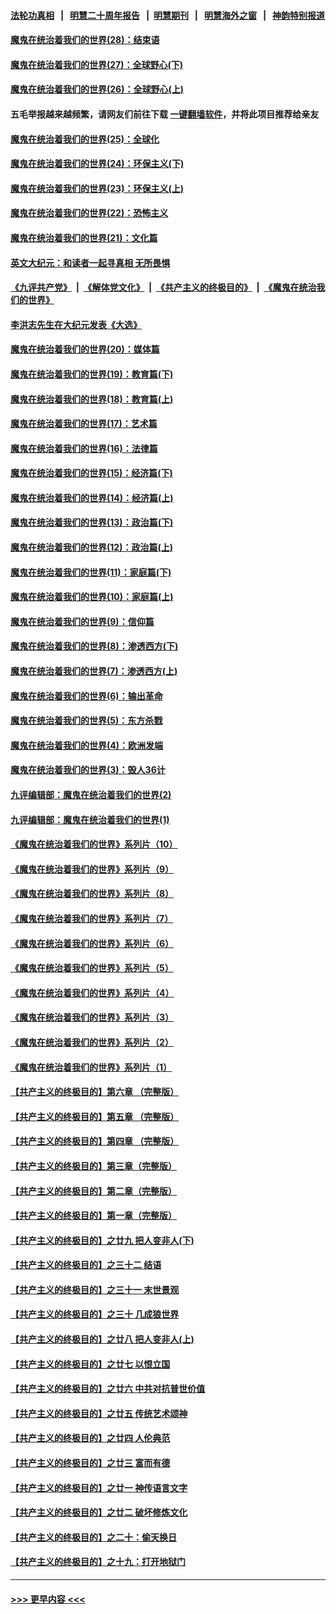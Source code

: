 #### [法轮功真相](https://github.com/gfw-breaker/truth/blob/master/README.md?t=0) &nbsp;&nbsp;|&nbsp;&nbsp; [明慧二十周年报告](https://github.com/gfw-breaker/mh-reports/blob/master/README.md?t=0) &nbsp;&nbsp;|&nbsp;&nbsp;[明慧期刊](https://github.com/gfw-breaker/mh-qikan) &nbsp;&nbsp;|&nbsp;&nbsp; [明慧海外之窗](https://github.com/gfw-breaker/mh-news/blob/master/README.md?t=0) &nbsp;&nbsp;|&nbsp;&nbsp; [神韵特别报道](https://github.com/gfw-breaker/mh-news/blob/master/shenyun.md?t=0)
#### [魔鬼在统治着我们的世界(28)：结束语](../pages/nsc422/n10936246.md?t=06291201) 
#### [魔鬼在统治着我们的世界(27)：全球野心(下)](../pages/nsc422/n10928319.md?t=06291201) 
#### [魔鬼在统治着我们的世界(26)：全球野心(上)](../pages/nsc422/n10900318.md?t=06291201) 
#### 五毛举报越来越频繁，请网友们前往下载 [一键翻墙软件](https://github.com/gfw-breaker/ssr-accounts)，并将此项目推荐给亲友
#### [魔鬼在统治着我们的世界(25)：全球化](../pages/nsc422/n10788205.md?t=06291201) 
#### [魔鬼在统治着我们的世界(24)：环保主义(下)](../pages/nsc422/n10695307.md?t=06291201) 
#### [魔鬼在统治着我们的世界(23)：环保主义(上)](../pages/nsc422/n10688613.md?t=06291201) 
#### [魔鬼在统治着我们的世界(22)：恐怖主义](../pages/nsc422/n10614727.md?t=06291201) 
#### [魔鬼在统治着我们的世界(21)：文化篇](../pages/nsc422/n10597706.md?t=06291201) 
#### [英文大纪元：和读者一起寻真相 无所畏惧](../pages/nsc422/n12542027.md?t=06291201) 
#### [《九评共产党》](https://github.com/begood0513/9ping.md/blob/master/README.md) &nbsp;|&nbsp; [《解体党文化》](../../../../jtdwh.md/blob/master/README.md)  &nbsp;|&nbsp; [《共产主义的终极目的》](../../../../gczydzjmd.md/blob/master/README.md) &nbsp;|&nbsp; [《魔鬼在统治我们的世界》](../../../../mgztzwmdsj.md/blob/master/README.md) 
#### [李洪志先生在大纪元发表《大选》](../pages/nsc422/n12534746.md?t=06291201) 
#### [魔鬼在统治着我们的世界(20)：媒体篇](../pages/nsc422/n10586579.md?t=06291201) 
#### [魔鬼在统治着我们的世界(19)：教育篇(下)](../pages/nsc422/n10564808.md?t=06291201) 
#### [魔鬼在统治着我们的世界(18)：教育篇(上)](../pages/nsc422/n10526970.md?t=06291201) 
#### [魔鬼在统治着我们的世界(17)：艺术篇](../pages/nsc422/n10499093.md?t=06291201) 
#### [魔鬼在统治着我们的世界(16)：法律篇](../pages/nsc422/n10485969.md?t=06291201) 
#### [魔鬼在统治着我们的世界(15)：经济篇(下)](../pages/nsc422/n10469975.md?t=06291201) 
#### [魔鬼在统治着我们的世界(14)：经济篇(上)](../pages/nsc422/n10457370.md?t=06291201) 
#### [魔鬼在统治着我们的世界(13)：政治篇(下)](../pages/nsc422/n10448270.md?t=06291201) 
#### [魔鬼在统治着我们的世界(12)：政治篇(上)](../pages/nsc422/n10444576.md?t=06291201) 
#### [魔鬼在统治着我们的世界(11)：家庭篇(下)](../pages/nsc422/n10440961.md?t=06291201) 
#### [魔鬼在统治着我们的世界(10)：家庭篇(上)](../pages/nsc422/n10435448.md?t=06291201) 
#### [魔鬼在统治着我们的世界(9)：信仰篇](../pages/nsc422/n10432159.md?t=06291201) 
#### [魔鬼在统治着我们的世界(8)：渗透西方(下)](../pages/nsc422/n10429603.md?t=06291201) 
#### [魔鬼在统治着我们的世界(7)：渗透西方(上)](../pages/nsc422/n10426013.md?t=06291201) 
#### [魔鬼在统治着我们的世界(6)：输出革命](../pages/nsc422/n10421536.md?t=06291201) 
#### [魔鬼在统治着我们的世界(5)：东方杀戮](../pages/nsc422/n10417707.md?t=06291201) 
#### [魔鬼在统治着我们的世界(4)：欧洲发端](../pages/nsc422/n10414890.md?t=06291201) 
#### [魔鬼在统治着我们的世界(3)：毁人36计](../pages/nsc422/n10411583.md?t=06291201) 
#### [九评编辑部：魔鬼在统治着我们的世界(2)](../pages/nsc422/n10410036.md?t=06291201) 
#### [九评编辑部：魔鬼在统治着我们的世界(1)](../pages/nsc422/n10406825.md?t=06291201) 
#### [《魔鬼在统治着我们的世界》系列片（10）](../pages/nsc422/n12292670.md?t=06291201) 
#### [《魔鬼在统治着我们的世界》系列片（9）](../pages/nsc422/n12290859.md?t=06291201) 
#### [《魔鬼在统治着我们的世界》系列片（8）](../pages/nsc422/n12287445.md?t=06291201) 
#### [《魔鬼在统治着我们的世界》系列片（7）](../pages/nsc422/n12283425.md?t=06291201) 
#### [《魔鬼在统治着我们的世界》系列片（6）](../pages/nsc422/n12282314.md?t=06291201) 
#### [《魔鬼在统治着我们的世界》系列片（5）](../pages/nsc422/n12281419.md?t=06291201) 
#### [《魔鬼在统治着我们的世界》系列片（4）](../pages/nsc422/n12274024.md?t=06291201) 
#### [《魔鬼在统治着我们的世界》系列片（3）](../pages/nsc422/n12271322.md?t=06291201) 
#### [《魔鬼在统治着我们的世界》系列片（2）](../pages/nsc422/n12269049.md?t=06291201) 
#### [《魔鬼在统治着我们的世界》系列片（1）](../pages/nsc422/n12267575.md?t=06291201) 
#### [【共产主义的终极目的】第六章 （完整版）](../pages/nsc422/n11428913.md?t=06291201) 
#### [【共产主义的终极目的】第五章 （完整版）](../pages/nsc422/n11428912.md?t=06291201) 
#### [【共产主义的终极目的】第四章 （完整版）](../pages/nsc422/n11428907.md?t=06291201) 
#### [【共产主义的终极目的】第三章（完整版）](../pages/nsc422/n11428848.md?t=06291201) 
#### [【共产主义的终极目的】第二章（完整版）](../pages/nsc422/n11428831.md?t=06291201) 
#### [【共产主义的终极目的】第一章（完整版）](../pages/nsc422/n11417651.md?t=06291201) 
#### [【共产主义的终极目的】之廿九 把人变非人(下)](../pages/nsc422/n11344140.md?t=06291201) 
#### [【共产主义的终极目的】之三十二 结语](../pages/nsc422/n11360535.md?t=06291201) 
#### [【共产主义的终极目的】之三十一 末世景观](../pages/nsc422/n11351129.md?t=06291201) 
#### [【共产主义的终极目的】之三十 几成狼世界](../pages/nsc422/n11348280.md?t=06291201) 
#### [【共产主义的终极目的】之廿八 把人变非人(上)](../pages/nsc422/n11340492.md?t=06291201) 
#### [【共产主义的终极目的】之廿七 以恨立国](../pages/nsc422/n11336944.md?t=06291201) 
#### [【共产主义的终极目的】之廿六 中共对抗普世价值](../pages/nsc422/n11324785.md?t=06291201) 
#### [【共产主义的终极目的】之廿五 传统艺术颂神](../pages/nsc422/n11296396.md?t=06291201) 
#### [【共产主义的终极目的】之廿四 人伦典范](../pages/nsc422/n11296397.md?t=06291201) 
#### [【共产主义的终极目的】之廿三 富而有德](../pages/nsc422/n11283598.md?t=06291201) 
#### [【共产主义的终极目的】之廿一 神传语言文字](../pages/nsc422/n11263265.md?t=06291201) 
#### [【共产主义的终极目的】之廿二 破坏修炼文化](../pages/nsc422/n11245728.md?t=06291201) 
#### [【共产主义的终极目的】之二十：偷天换日](../pages/nsc422/n11238846.md?t=06291201) 
#### [【共产主义的终极目的】之十九：打开地狱门](../pages/nsc422/n11206376.md?t=06291201) 

----
#### [ >>> 更早内容 <<< ](../indexes/nsc422-earlier.md)
